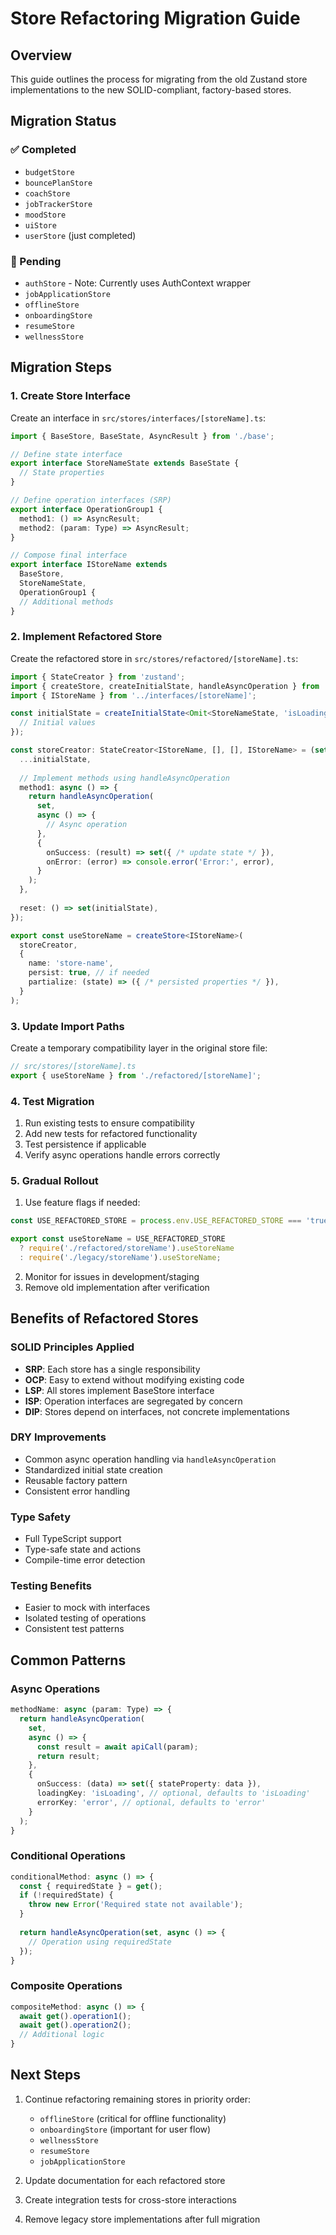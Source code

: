 # Store Refactoring Migration Guide

## Overview
This guide outlines the process for migrating from the old Zustand store implementations to the new SOLID-compliant, factory-based stores.

## Migration Status

### ✅ Completed
- `budgetStore`
- `bouncePlanStore`
- `coachStore`
- `jobTrackerStore`
- `moodStore`
- `uiStore`
- `userStore` (just completed)

### 🚧 Pending
- `authStore` - Note: Currently uses AuthContext wrapper
- `jobApplicationStore`
- `offlineStore`
- `onboardingStore`
- `resumeStore`
- `wellnessStore`

## Migration Steps

### 1. Create Store Interface
Create an interface in `src/stores/interfaces/[storeName].ts`:

```typescript
import { BaseStore, BaseState, AsyncResult } from './base';

// Define state interface
export interface StoreNameState extends BaseState {
  // State properties
}

// Define operation interfaces (SRP)
export interface OperationGroup1 {
  method1: () => AsyncResult;
  method2: (param: Type) => AsyncResult;
}

// Compose final interface
export interface IStoreName extends 
  BaseStore,
  StoreNameState,
  OperationGroup1 {
  // Additional methods
}
```

### 2. Implement Refactored Store
Create the refactored store in `src/stores/refactored/[storeName].ts`:

```typescript
import { StateCreator } from 'zustand';
import { createStore, createInitialState, handleAsyncOperation } from '../factory/createStore';
import { IStoreName } from '../interfaces/[storeName]';

const initialState = createInitialState<Omit<StoreNameState, 'isLoading' | 'error'>>({
  // Initial values
});

const storeCreator: StateCreator<IStoreName, [], [], IStoreName> = (set, get) => ({
  ...initialState,
  
  // Implement methods using handleAsyncOperation
  method1: async () => {
    return handleAsyncOperation(
      set,
      async () => {
        // Async operation
      },
      {
        onSuccess: (result) => set({ /* update state */ }),
        onError: (error) => console.error('Error:', error),
      }
    );
  },
  
  reset: () => set(initialState),
});

export const useStoreName = createStore<IStoreName>(
  storeCreator,
  {
    name: 'store-name',
    persist: true, // if needed
    partialize: (state) => ({ /* persisted properties */ }),
  }
);
```

### 3. Update Import Paths
Create a temporary compatibility layer in the original store file:

```typescript
// src/stores/[storeName].ts
export { useStoreName } from './refactored/[storeName]';
```

### 4. Test Migration
1. Run existing tests to ensure compatibility
2. Add new tests for refactored functionality
3. Test persistence if applicable
4. Verify async operations handle errors correctly

### 5. Gradual Rollout
1. Use feature flags if needed:
```typescript
const USE_REFACTORED_STORE = process.env.USE_REFACTORED_STORE === 'true';

export const useStoreName = USE_REFACTORED_STORE 
  ? require('./refactored/storeName').useStoreName
  : require('./legacy/storeName').useStoreName;
```

2. Monitor for issues in development/staging
3. Remove old implementation after verification

## Benefits of Refactored Stores

### SOLID Principles Applied
- **SRP**: Each store has a single responsibility
- **OCP**: Easy to extend without modifying existing code
- **LSP**: All stores implement BaseStore interface
- **ISP**: Operation interfaces are segregated by concern
- **DIP**: Stores depend on interfaces, not concrete implementations

### DRY Improvements
- Common async operation handling via `handleAsyncOperation`
- Standardized initial state creation
- Reusable factory pattern
- Consistent error handling

### Type Safety
- Full TypeScript support
- Type-safe state and actions
- Compile-time error detection

### Testing Benefits
- Easier to mock with interfaces
- Isolated testing of operations
- Consistent test patterns

## Common Patterns

### Async Operations
```typescript
methodName: async (param: Type) => {
  return handleAsyncOperation(
    set,
    async () => {
      const result = await apiCall(param);
      return result;
    },
    {
      onSuccess: (data) => set({ stateProperty: data }),
      loadingKey: 'isLoading', // optional, defaults to 'isLoading'
      errorKey: 'error', // optional, defaults to 'error'
    }
  );
}
```

### Conditional Operations
```typescript
conditionalMethod: async () => {
  const { requiredState } = get();
  if (!requiredState) {
    throw new Error('Required state not available');
  }
  
  return handleAsyncOperation(set, async () => {
    // Operation using requiredState
  });
}
```

### Composite Operations
```typescript
compositeMethod: async () => {
  await get().operation1();
  await get().operation2();
  // Additional logic
}
```

## Next Steps

1. Continue refactoring remaining stores in priority order:
   - `offlineStore` (critical for offline functionality)
   - `onboardingStore` (important for user flow)
   - `wellnessStore`
   - `resumeStore`
   - `jobApplicationStore`

2. Update documentation for each refactored store

3. Create integration tests for cross-store interactions

4. Remove legacy store implementations after full migration